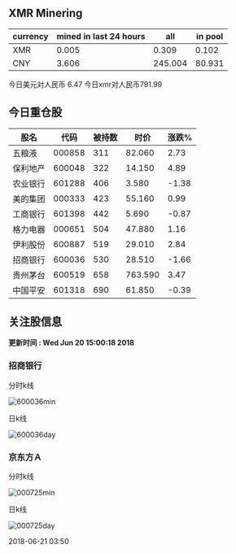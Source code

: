 ## XMR Minering

|currency|mined in last 24 hours|all|in pool|
|---|---|---|---|
|XMR|0.005|0.309|0.102|
|CNY|3.606|245.004|80.931|

今日美元对人民币 6.47	今日xmr对人民币791.99


## 今日重仓股 

|股名|代码|被持数|时价|涨跌%|
|---|---|---|---|---|
|五粮液|000858|311|82.060|2.73|
|保利地产|600048|322|14.150|4.89|
|农业银行|601288|406|3.580|-1.38|
|美的集团|000333|423|55.160|0.99|
|工商银行|601398|442|5.690|-0.87|
|格力电器|000651|504|47.880|1.16|
|伊利股份|600887|519|29.010|2.84|
|招商银行|600036|530|28.510|-1.66|
|贵州茅台|600519|658|763.590|3.47|
|中国平安|601318|690|61.850|-0.39|

## 关注股信息
**更新时间 : Wed Jun 20 15:00:18 2018**
### 招商银行 
分时k线

![600036min](http://image.sinajs.cn/newchart/min/n/sh600036.gif)

日k线

![600036day](http://image.sinajs.cn/newchart/daily/n/sh600036.gif)

### 京东方Ａ 
分时k线

![000725min](http://image.sinajs.cn/newchart/min/n/sz000725.gif)

日k线

![000725day](http://image.sinajs.cn/newchart/daily/n/sz000725.gif)

2018-06-21 03:50